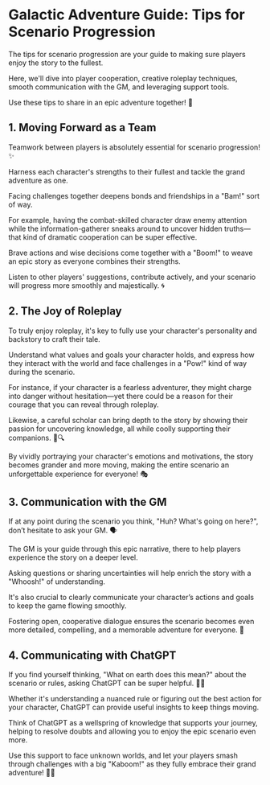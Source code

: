 # Galactic Adventure Guide: Tips for Scenario Progression

The tips for scenario progression are your guide to making sure players enjoy the story to the fullest.

Here, we'll dive into player cooperation, creative roleplay techniques, smooth communication with the GM, and leveraging support tools.

Use these tips to share in an epic adventure together! 🚀

## 1. Moving Forward as a Team

Teamwork between players is absolutely essential for scenario progression! ✨

Harness each character's strengths to their fullest and tackle the grand adventure as one.

Facing challenges together deepens bonds and friendships in a "Bam!" sort of way.

For example, having the combat-skilled character draw enemy attention while the information-gatherer sneaks around to uncover hidden truths—that kind of dramatic cooperation can be super effective.

Brave actions and wise decisions come together with a "Boom!" to weave an epic story as everyone combines their strengths.

Listen to other players' suggestions, contribute actively, and your scenario will progress more smoothly and majestically. 🌀

## 2. The Joy of Roleplay

To truly enjoy roleplay, it's key to fully use your character's personality and backstory to craft their tale.

Understand what values and goals your character holds, and express how they interact with the world and face challenges in a "Pow!" kind of way during the scenario.

For instance, if your character is a fearless adventurer, they might charge into danger without hesitation—yet there could be a reason for their courage that you can reveal through roleplay.

Likewise, a careful scholar can bring depth to the story by showing their passion for uncovering knowledge, all while coolly supporting their companions. 🧠🔍

By vividly portraying your character's emotions and motivations, the story becomes grander and more moving, making the entire scenario an unforgettable experience for everyone! 🎭

## 3. Communication with the GM

If at any point during the scenario you think, "Huh? What's going on here?", don’t hesitate to ask your GM. 🗣️

The GM is your guide through this epic narrative, there to help players experience the story on a deeper level.

Asking questions or sharing uncertainties will help enrich the story with a "Whoosh!" of understanding.

It's also crucial to clearly communicate your character’s actions and goals to keep the game flowing smoothly.

Fostering open, cooperative dialogue ensures the scenario becomes even more detailed, compelling, and a memorable adventure for everyone. 🌟

## 4. Communicating with ChatGPT

If you find yourself thinking, "What on earth does this mean?" about the scenario or rules, asking ChatGPT can be super helpful. 🤖💡

Whether it's understanding a nuanced rule or figuring out the best action for your character, ChatGPT can provide useful insights to keep things moving.

Think of ChatGPT as a wellspring of knowledge that supports your journey, helping to resolve doubts and allowing you to enjoy the epic scenario even more.

Use this support to face unknown worlds, and let your players smash through challenges with a big "Kaboom!" as they fully embrace their grand adventure! 🌌🔥